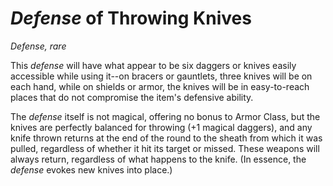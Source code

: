 # *Defense* of Throwing Knives
*Defense, rare*

This *defense* will have what appear to be six daggers or knives easily accessible while using it--on bracers or gauntlets, three knives will be on each hand, while on shields or armor, the knives will be in easy-to-reach places that do not compromise the item's defensive ability.

The *defense* itself is not magical, offering no bonus to Armor Class, but the knives are perfectly balanced for throwing (+1 magical daggers), and any knife thrown returns at the end of the round to the sheath from which it was pulled, regardless of whether it hit its target or missed. These weapons will always return, regardless of what happens to the knife. (In essence, the *defense* evokes new knives into place.)

